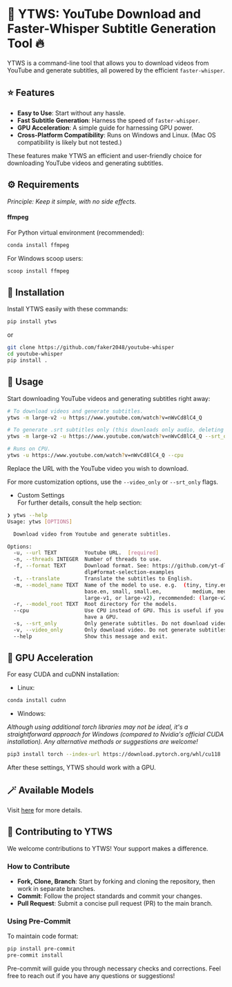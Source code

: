 # 🎥 YTWS: YouTube Download and Faster-Whisper Subtitle Generation Tool 🔥

YTWS is a command-line tool that allows you to download videos from YouTube and generate subtitles, all powered by the efficient `faster-whisper`.

## ⭐ Features

- **Easy to Use**: Start without any hassle.
- **Fast Subtitle Generation**: Harness the speed of `faster-whisper`.
- **GPU Acceleration**: A simple guide for harnessing GPU power.
- **Cross-Platform Compatibility**: Runs on Windows and Linux. (Mac OS compatibility is likely but not tested.)

These features make YTWS an efficient and user-friendly choice for downloading YouTube videos and generating subtitles.

## ⚙ Requirements

_Principle: Keep it simple, with no side effects._

#### ffmpeg
For Python virtual environment (recommended):
```bash
conda install ffmpeg
```
For Windows scoop users:
```bash
scoop install ffmpeg
```

## 💽 Installation

Install YTWS easily with these commands:

```bash
pip install ytws
```
or
```bash
git clone https://github.com/faker2048/youtube-whisper
cd youtube-whisper
pip install .
```

## 🚀 Usage

Start downloading YouTube videos and generating subtitles right away:

```bash
# To download videos and generate subtitles.
ytws -m large-v2 -u https://www.youtube.com/watch?v=nWvCd8lC4_Q 
```

```bash
# To generate .srt subtitles only (this downloads only audio, deleting it after transcription).
ytws -m large-v2 -u https://www.youtube.com/watch?v=nWvCd8lC4_Q --srt_only
```

```bash
# Runs on CPU.
ytws -u https://www.youtube.com/watch?v=nWvCd8lC4_Q --cpu
```

Replace the URL with the YouTube video you wish to download.

For more customization options, use the `--video_only` or `--srt_only` flags.

- Custom Settings  
For further details, consult the help section:

```bash
❯ ytws --help
Usage: ytws [OPTIONS]

  Download video from Youtube and generate subtitles.

Options:
  -u, --url TEXT         Youtube URL.  [required]
  -n, --threads INTEGER  Number of threads to use.
  -f, --format TEXT      Download format. See: https://github.com/yt-dlp/yt-
                         dlp#format-selection-examples
  -t, --translate        Translate the subtitles to English.
  -m, --model_name TEXT  Name of the model to use. e.g.  (tiny, tiny.en, base,
                         base.en, small, small.en,          medium, medium.en,
                         large-v1, or large-v2), recommended: (large-v2)
  -r, --model_root TEXT  Root directory for the models.
  --cpu                  Use CPU instead of GPU. This is useful if you do not
                         have a GPU.
  -s, --srt_only         Only generate subtitles. Do not download video.
  -v, --video_only       Only download video. Do not generate subtitles.
  --help                 Show this message and exit.
```

## 🛫 GPU Acceleration

For easy CUDA and cuDNN installation:
- Linux:
```bash
conda install cudnn
```

- Windows:

_Although using additional torch libraries may not be ideal, it's a straightforward approach for Windows (compared to Nvidia's official CUDA installation). Any alternative methods or suggestions are welcome!_
```bash
pip3 install torch --index-url https://download.pytorch.org/whl/cu118
```

After these settings, YTWS should work with a GPU.

## 🪄 Available Models

Visit [here](https://huggingface.co/guillaumekln) for more details.

## 🌟 Contributing to YTWS

We welcome contributions to YTWS! Your support makes a difference.

### How to Contribute
- **Fork, Clone, Branch**: Start by forking and cloning the repository, then work in separate branches.
- **Commit**: Follow the project standards and commit your changes.
- **Pull Request**: Submit a concise pull request (PR) to the main branch.

### Using Pre-Commit
To maintain code format:

```bash
pip install pre-commit
pre-commit install
```

Pre-commit will guide you through necessary checks and corrections. Feel free to reach out if you have any questions or suggestions!
